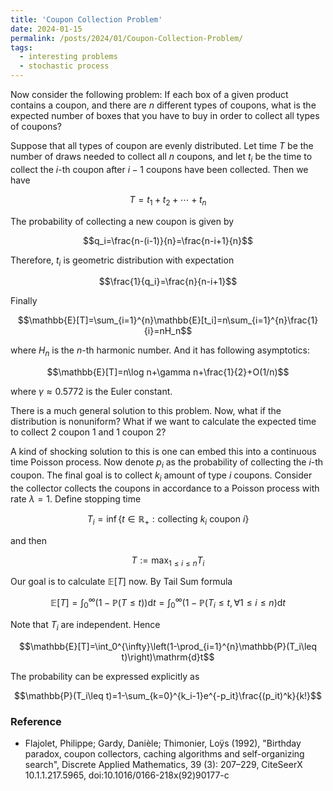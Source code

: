 ```yaml
---
title: 'Coupon Collection Problem'
date: 2024-01-15
permalink: /posts/2024/01/Coupon-Collection-Problem/
tags:
  - interesting problems
  - stochastic process
---
```


Now consider the following problem: If each box of a given product contains a coupon, and there are $n$ different types of coupons, what is the expected number of boxes that you have to buy in order to collect all types of coupons?

Suppose that all types of coupon are evenly distributed. Let time $T$ be the number of draws needed to collect all $n$ coupons, and let $t_i$ be the time to collect the $i$-th coupon after $i-1$ coupons have been collected. Then we have

$$T=t_1+t_2+\cdots+t_n$$

The probability of collecting a new coupon is given by

$$q_i=\frac{n-(i-1)}{n}=\frac{n-i+1}{n}$$

Therefore, $t_i$ is geometric distribution with expectation 

$$\frac{1}{q_i}=\frac{n}{n-i+1}$$

Finally

$$\mathbb{E}[T]=\sum_{i=1}^{n}\mathbb{E}[t_i]=n\sum_{i=1}^{n}\frac{1}{i}=nH_n$$

where $H_n$ is the $n$-th harmonic number. And it has following asymptotics:

$$\mathbb{E}[T]=n\log n+\gamma n+\frac{1}{2}+O(1/n)$$

where $\gamma\approx0.5772$ is the Euler constant.

There is a much general solution to this problem. Now, what if the distribution is nonuniform? What if we want to calculate the expected time to collect 2 coupon 1 and 1 coupon 2?

A kind of shocking solution to this is one can embed this into a continuous time Poisson process. Now denote $p_i$ as the probability of collecting the $i$-th coupon. The final goal is to collect $k_i$ amount of type $i$ coupons. Consider the collector collects the coupons in accordance to a Poisson process with rate $\lambda=1$. Define stopping time

$$T_i=\inf\{t\in\mathbb{R}_+: \text{collecting }k_i\text{ coupon }i\}$$

and then

$$T:=\max_{1\leq i\leq n}T_i$$

Our goal is to calculate $\mathbb{E}[T]$ now. By Tail Sum formula

$$\mathbb{E}[T]=\int_0^{\infty}(1-\mathbb{P}(T\leq t))\mathrm{d}t=\int_0^{\infty}(1-\mathbb{P}(T_i\leq t,\forall 1\leq i\leq n)\mathrm{d}t$$

Note that $T_i$ are independent. Hence

$$\mathbb{E}[T]=\int_0^{\infty}\left(1-\prod_{i=1}^{n}\mathbb{P}(T_i\leq t)\right)\mathrm{d}t$$

The probability can be expressed explicitly as

$$\mathbb{P}(T_i\leq t)=1-\sum_{k=0}^{k_i-1}e^{-p_it}\frac{(p_it)^k}{k!}$$




### Reference
+ Flajolet, Philippe; Gardy, Danièle; Thimonier, Loÿs (1992), "Birthday paradox, coupon collectors, caching algorithms and self-organizing search", Discrete Applied Mathematics, 39 (3): 207–229, CiteSeerX 10.1.1.217.5965, doi:10.1016/0166-218x(92)90177-c